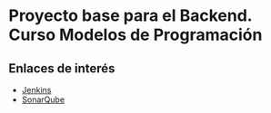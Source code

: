 # Proyecto base para el Backend. Curso Modelos de Programación

## Enlaces de interés
- [Jenkins](http://167.249.42.6:8081/jenkins/) 
- [SonarQube](http://167.249.42.6:8082/sonar/) 
